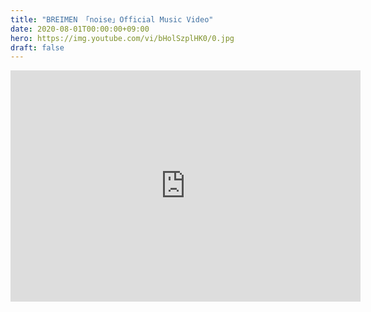 ```yaml
---
title: "BREIMEN 「noise」Official Music Video"
date: 2020-08-01T00:00:00+09:00
hero: https://img.youtube.com/vi/bHolSzplHK0/0.jpg
draft: false
---
```


<div class="youtube">
<iframe width="560" height="370" src="https://embed.song.link/?url=https%3A%2F%2Fsong.link%2Fs%2F22Pu24pt0uphqAspzOnnmb&theme=dark" frameborder="0" allowfullscreen sandbox="allow-same-origin allow-scripts allow-presentation allow-popups allow-popups-to-escape-sandbox"></iframe>
</div>
